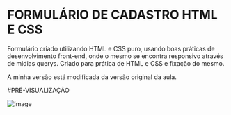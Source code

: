 # FORMULÁRIO DE CADASTRO HTML E CSS

Formulário criado utilizando HTML e CSS puro, usando boas práticas de desenvolvimento front-end, onde o mesmo se encontra responsivo através de midias querys. Criado para prática de HTML e CSS e fixação do mesmo.

A minha versão está modificada da versão original da aula.

#PRÉ-VISUALIZAÇÃO

![image](https://github.com/wrksystem/Formularios_HTML_CSS/assets/51803873/71e78b1e-4c2b-4e43-a825-b1907f8f2cfd)


